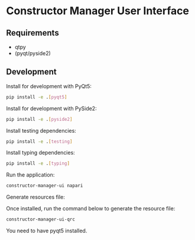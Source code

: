 # Constructor Manager User Interface

## Requirements

- qtpy
- (pyqt/pyside2)

## Development

Install for development with PyQt5:

```bash
pip install -e .[pyqt5]
```

Install for development with PySide2:

```bash
pip install -e .[pyside2]
```

Install testing dependencies:

```bash
pip install -e .[testing]
```

Install typing dependencies:

```bash
pip install -e .[typing]
```

Run the application:

```bash
constructor-manager-ui napari
```

Generate resources file:

Once installed, run the command below to generate the resource file:

```bash
constructor-manager-ui-qrc
```

You need to have pyqt5 installed.
